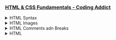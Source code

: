 ### [HTML & CSS Fundamentals - Coding Addict](https://www.codingaddict.io/l/products)

<details>
  <summary>HTML Syntax</summary>

### html_css\index.html

```html
<!DOCTYPE html>
<html lang="en">
  <head>
    <meta charset="UTF-8" />
    <meta name="viewport" content="width=device-width, initial-scale=1.0" />
    <title>First Webpage</title>
  </head>
  <body>
    <h1>Welcome to My First Webpage</h1>
    <p>This is a paragraph of text on my webpage.</p>
    <p>This is another paragraph with more information.</p>
    <p>
      Lorem ipsum dolor, sit amet consectetur adipisicing elit. Debitis
      cupiditate modi cum iste quam nulla, voluptatibus assumenda placeat magnam
      odit vel omnis, nemo, enim excepturi eos veritatis vero quia. Ipsum natus
      sint beatae tempora! Molestias nulla accusamus exercitationem pariatur,
      voluptate quibusdam sequi quasi ipsa odio aspernatur corporis. Dolor,
      laudantium quas.
    </p>
  </body>
</html>
```

<img width="2091" height="1440" alt="image" src="https://github.com/user-attachments/assets/e3c9ab6b-a8ea-4ff6-b3d7-55b548586295" />

</details>

<details>
  <summary>HTML Images</summary>

### html_css\index.html

```html
<!DOCTYPE html>
<html lang="en">
  <head>
    <meta charset="UTF-8" />
    <meta name="viewport" content="width=device-width, initial-scale=1.0" />
    <title>First Webpage</title>
  </head>
  <body>
    <h1>Welcome to My First Webpage</h1>
    <img src="./img/udemy.jpeg" width="300" height="150" alt="udemy image" />
    <img src="./img/udemy2.png" width="300" height="150" alt="udemy image 2" />
    <img src="./img/laptop.jpeg" width="420" height="280" alt="laptop image" />
    <p>This is a paragraph of text on my webpage.</p>
    <p>This is another paragraph with more information.</p>
    <p>
      Lorem ipsum dolor, sit amet consectetur adipisicing elit. Debitis
      cupiditate modi cum iste quam nulla, voluptatibus assumenda placeat magnam
      odit vel omnis, nemo, enim excepturi eos veritatis vero quia. Ipsum natus
      sint beatae tempora! Molestias nulla accusamus exercitationem pariatur,
      voluptate quibusdam sequi quasi ipsa odio aspernatur corporis. Dolor,
      laudantium quas.
    </p>
  </body>
</html>
```

<img width="2217" height="1440" alt="image" src="https://github.com/user-attachments/assets/0c82d48f-b5e8-4b7d-9382-99db88da9941" />
<img width="1470" height="1070" alt="image" src="https://github.com/user-attachments/assets/7d45a5c3-d0dd-4b1b-9b28-af8ed168e155" />

</details>

<details>
  <summary>HTML Comments adn Breaks</summary>

### html_css\index.html

```html
<!DOCTYPE html>
<html lang="en">
  <head>
    <meta charset="UTF-8" />
    <meta name="viewport" content="width=device-width, initial-scale=1.0" />
    <title>First Webpage</title>
  </head>
  <body>
    <!-- This is a comment -->
    <h1>Welcome to My First Webpage</h1>
    <!-- Udemy Logos -->
    <img src="./img/udemy.jpeg" width="300" height="150" alt="udemy image" />
    <img src="./img/udemy2.png" width="300" height="150" alt="udemy image 2" />
    <!-- Laptop Logo -->
    <img src="./img/laptop.jpeg" width="420" height="280" alt="laptop image" />
    <p>This is a paragraph of text on my webpage.</p>
    <p>This is another paragraph with more information.</p>
    <p>
      <!-- This is a Lorem Ipsum placeholder -->
      Lorem ipsum dolor, sit amet consectetur adipisicing elit. <br />
      Debitis cupiditate modi cum iste quam nulla, voluptatibus assumenda
      placeat magnam odit vel omnis, nemo, enim excepturi eos veritatis vero
      quia. <br />
      Ipsum natus sint beatae tempora! <br />
      Molestias nulla accusamus exercitationem pariatur, voluptate quibusdam
      sequi quasi ipsa odio aspernatur corporis. <br />
      Dolor, laudantium quas.
    </p>
  </body>
</html>

```

<img width="2217" height="1440" alt="image" src="https://github.com/user-attachments/assets/03645dad-3aac-4cac-b794-3193da4a1391" />
<img width="1470" height="1070" alt="image" src="https://github.com/user-attachments/assets/a79e08d1-2cb6-42ce-aa98-1f42228fe8b8" />

</details>





















<details>
  <summary>HTML</summary>

### html_css\index.html

```html

```

</details>






